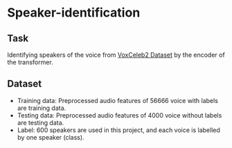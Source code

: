 # Speaker-identification

## Task
Identifying speakers of the voice from [VoxCeleb2 Dataset](https://www.robots.ox.ac.uk/~vgg/data/voxceleb/vox2.html) by the encoder of the transformer.

## Dataset
- Training data: Preprocessed audio features of 56666 voice with labels are training data.
- Testing data: Preprocessed audio features of 4000 voice without labels are testing data.
- Label: 600 speakers are used in this project, and each voice is labelled by one speaker (class).
